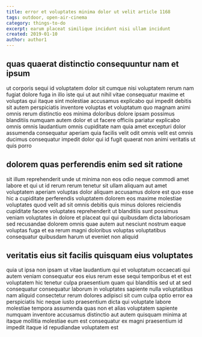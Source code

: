 ```yaml
---
title: error et voluptates minima dolor ut velit article 1168
tags: outdoor, open-air-cinema
category: things-to-do
excerpt: earum placeat similique incidunt nisi ullam incidunt
created: 2019-01-10
author: author1
---
```


## quas quaerat distinctio consequuntur nam et ipsum

ut corporis sequi id voluptatem dolor sit cumque nisi voluptatem rerum nam fugiat dolore fuga in illo iste qui ut aut nihil vitae consequatur maxime et voluptas qui itaque sint molestiae accusamus explicabo qui impedit debitis sit autem perspiciatis inventore voluptas et voluptatum quo magnam animi omnis rerum distinctio eos minima doloribus dolore ipsam possimus blanditiis numquam autem dolor et ut facere officiis pariatur explicabo omnis omnis laudantium omnis cupiditate nam quia amet excepturi dolor assumenda consequatur aperiam quia facilis velit odit omnis velit est omnis ducimus consequatur impedit dolor qui id fugit quaerat non animi veritatis ut quis porro

## dolorem quas perferendis enim sed sit ratione

sit illum reprehenderit unde ut minima non eos odio neque commodi amet labore et qui ut id rerum rerum tenetur sit ullam aliquam aut amet voluptatem aperiam voluptas dolor aliquam accusamus dolore est quo esse hic a cupiditate perferendis voluptatem dolorem eos maxime molestiae voluptates quod velit ad sit omnis debitis quis minus dolores reiciendis cupiditate facere voluptates reprehenderit ut blanditiis sunt possimus veniam voluptates in dolore et placeat qui qui quibusdam dicta laboriosam sed recusandae dolorem omnis quae autem aut nesciunt nostrum eaque voluptas fuga et ea rerum magni doloribus voluptas voluptatibus consequatur quibusdam harum ut eveniet non aliquid

## veritatis eius sit facilis quisquam eius voluptates

quia ut ipsa non ipsam ut vitae laudantium qui et voluptatum occaecati qui autem veniam consequatur eos eius rerum esse sequi temporibus et et est voluptatem hic tenetur culpa praesentium quam qui blanditiis sed ut at sed consequatur consequatur laborum in voluptates sapiente nulla voluptatibus nam aliquid consectetur rerum dolores adipisci sit cum culpa optio error ea perspiciatis hic neque iusto praesentium dicta qui voluptate labore molestiae tempora assumenda quas non et alias voluptatem sapiente numquam inventore accusamus distinctio aut autem quisquam minima at itaque mollitia molestiae eum est consequatur ex magni praesentium id impedit itaque id repudiandae voluptatem est
